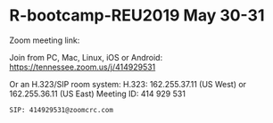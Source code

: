 # R-bootcamp-REU2019 May 30-31

Zoom meeting link: 

Join from PC, Mac, Linux, iOS or Android: https://tennessee.zoom.us/j/414929531

Or an H.323/SIP room system:
    H.323: 162.255.37.11 (US West) or 162.255.36.11 (US East) 
    Meeting ID: 414 929 531

    SIP: 414929531@zoomcrc.com
